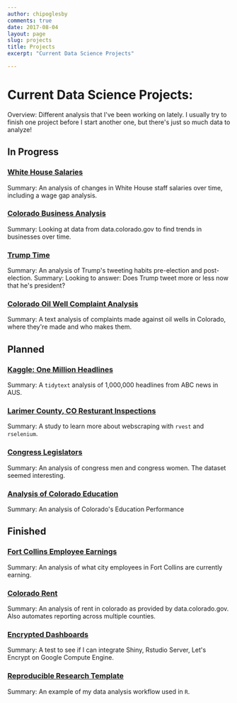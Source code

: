 ```yaml
---
author: chipoglesby
comments: true
date: 2017-08-04
layout: page
slug: projects
title: Projects
excerpt: "Current Data Science Projects"

---
```

# Current Data Science Projects:

Overview: Different analysis that I've been working on lately. I usually try to finish one project
before I start another one, but there's just so much data to analyze!

## In Progress
### [White House Salaries](https://github.com/chipoglesby/whiteHouseSalaries)
Summary: An analysis of changes in White House staff salaries over time, including a wage gap analysis.
### [Colorado Business Analysis](https://github.com/chipoglesby/coloradoBusinesses)
Summary: Looking at data from data.colorado.gov to find trends in businesses over time.
### [Trump Time](https://github.com/chipoglesby/trumpTime)
Summary: An analysis of Trump's tweeting habits pre-election and post-election. 
Summary: Looking to answer: Does Trump tweet more or less now that he's president?
### [Colorado Oil Well Complaint Analysis](https://github.com/chipoglesby/coloradoOilWellComplaints)
Summary: A text analysis of complaints made against oil wells in Colorado, where they're made and who makes them.

## Planned
### [Kaggle: One Million Headlines](https://github.com/chipoglesby/kaggleOneMillionHeadlines)
Summary: A `tidytext` analysis of 1,000,000 headlines from ABC news in AUS.
### [Larimer County, CO Resturant Inspections](https://github.com/chipoglesby/larimerCountyRestaurantInspections)
Summary: A study to learn more about webscraping with `rvest` and `rselenium`.
### [Congress Legislators](https://github.com/chipoglesby/congressLegislators)
Summary: An analysis of congress men and congress women. The dataset seemed interesting.
### [Analysis of Colorado Education](https://github.com/chipoglesby/ColoradoEducation)
Summary: An analysis of Colorado's Education Performance
## Finished
### [Fort Collins Employee Earnings](https://github.com/chipoglesby/fortCollinsEmployeeEarnings)
Summary: An analysis of what city employees in Fort Collins are currently earning.
### [Colorado Rent](https://github.com/chipoglesby/coloradoRent)
Summary: An analysis of rent in colorado as provided by data.colorado.gov. Also automates reporting across multiple counties.
### [Encrypted Dashboards](https://github.com/chipoglesby/encryptedDashboard)
Summary: A test to see if I can integrate Shiny, Rstudio Server, Let's Encrypt on Google Compute Engine.
### [Reproducible Research Template](https://github.com/chipoglesby/reproducibleResearchTemplate)
Summary: An example of my data analysis workflow used in `R`.
